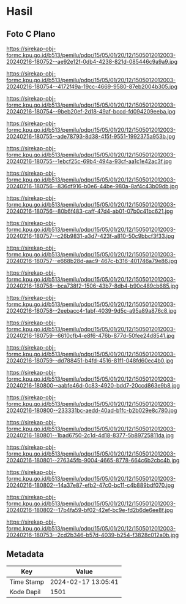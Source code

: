 # Hasil

## Foto C Plano

https://sirekap-obj-formc.kpu.go.id/b513/pemilu/pdpr/15/05/01/20/12/1505012012003-20240216-180752--ae92e12f-0db4-4238-821d-085446c9a9a9.jpg

https://sirekap-obj-formc.kpu.go.id/b513/pemilu/pdpr/15/05/01/20/12/1505012012003-20240216-180754--4172f49a-19cc-4669-9580-87eb2004b305.jpg

https://sirekap-obj-formc.kpu.go.id/b513/pemilu/pdpr/15/05/01/20/12/1505012012003-20240216-180754--9beb20ef-2d18-49af-bccd-fd094209eeba.jpg

https://sirekap-obj-formc.kpu.go.id/b513/pemilu/pdpr/15/05/01/20/12/1505012012003-20240216-180755--ade78793-8d38-415f-9551-1992375a953b.jpg

https://sirekap-obj-formc.kpu.go.id/b513/pemilu/pdpr/15/05/01/20/12/1505012012003-20240216-180755--1ebcf25c-69b4-494a-93cf-aa1c1e42ac3f.jpg

https://sirekap-obj-formc.kpu.go.id/b513/pemilu/pdpr/15/05/01/20/12/1505012012003-20240216-180756--836df916-b0e6-44be-980a-8af4c43b09db.jpg

https://sirekap-obj-formc.kpu.go.id/b513/pemilu/pdpr/15/05/01/20/12/1505012012003-20240216-180756--80b6f483-caff-47d4-ab01-07b0c41bc621.jpg

https://sirekap-obj-formc.kpu.go.id/b513/pemilu/pdpr/15/05/01/20/12/1505012012003-20240216-180757--c26b9831-a3d7-423f-a810-50c9bbcf3f33.jpg

https://sirekap-obj-formc.kpu.go.id/b513/pemilu/pdpr/15/05/01/20/12/1505012012003-20240216-180757--e668b28d-aac9-467c-b316-401746a79e86.jpg

https://sirekap-obj-formc.kpu.go.id/b513/pemilu/pdpr/15/05/01/20/12/1505012012003-20240216-180758--bca738f2-1506-43b7-8db4-b90c489cb685.jpg

https://sirekap-obj-formc.kpu.go.id/b513/pemilu/pdpr/15/05/01/20/12/1505012012003-20240216-180758--2eebacc4-1abf-4039-9d5c-a95a89a876c8.jpg

https://sirekap-obj-formc.kpu.go.id/b513/pemilu/pdpr/15/05/01/20/12/1505012012003-20240216-180759--6610cfb4-e8f6-476b-877d-50fee24d8541.jpg

https://sirekap-obj-formc.kpu.go.id/b513/pemilu/pdpr/15/05/01/20/12/1505012012003-20240216-180759--dd788451-b4fd-4516-81f1-048fd60ec4b0.jpg

https://sirekap-obj-formc.kpu.go.id/b513/pemilu/pdpr/15/05/01/20/12/1505012012003-20240216-180800--aabfe46d-0c83-4920-bdd7-20ccd863e9b8.jpg

https://sirekap-obj-formc.kpu.go.id/b513/pemilu/pdpr/15/05/01/20/12/1505012012003-20240216-180800--233331bc-aedd-40ad-b1fc-b2b029e8c780.jpg

https://sirekap-obj-formc.kpu.go.id/b513/pemilu/pdpr/15/05/01/20/12/1505012012003-20240216-180801--1bad6750-2c1d-4d18-8377-5b89725811da.jpg

https://sirekap-obj-formc.kpu.go.id/b513/pemilu/pdpr/15/05/01/20/12/1505012012003-20240216-180801--276345fb-9004-4665-8778-664c6b2cbc4b.jpg

https://sirekap-obj-formc.kpu.go.id/b513/pemilu/pdpr/15/05/01/20/12/1505012012003-20240216-180802--14a37e87-efb2-47c0-bc11-c4b889bdf070.jpg

https://sirekap-obj-formc.kpu.go.id/b513/pemilu/pdpr/15/05/01/20/12/1505012012003-20240216-180802--17b4fa59-bf02-42ef-bc9e-fd2b6de6ee8f.jpg

https://sirekap-obj-formc.kpu.go.id/b513/pemilu/pdpr/15/05/01/20/12/1505012012003-20240216-180753--2cd2b346-b57d-4039-b254-f3828c012a0b.jpg


## Metadata

| Key        | Value               |
| ---------- | ------------------- |
| Time Stamp | 2024-02-17 13:05:41 |
| Kode Dapil | 1501                |



